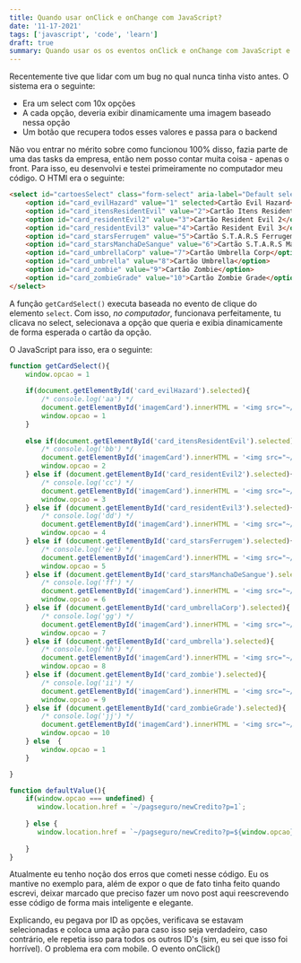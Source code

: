 ```yaml
---
title: Quando usar onClick e onChange com JavaScript?
date: '11-17-2021'
tags: ['javascript', 'code', 'learn']
draft: true
summary: Quando usar os os eventos onClick e onChange com JavaScript e não errar na hora de criar um select
---
```


Recentemente tive que lidar com um bug no qual nunca tinha visto antes.
O sistema era o seguinte: 
- Era um select com 10x opções
- A cada opção, deveria exibir dinamicamente uma imagem baseado nessa opção
- Um botão que recupera todos esses valores e passa para o backend

Não vou entrar no mérito sobre como funcionou 100% disso, fazia parte de uma das tasks da empresa, então nem posso contar muita coisa - apenas o front.
Para isso, eu desenvolvi e testei primeiramente no computador meu código. O HTMl era o seguinte:
```html
<select id="cartoesSelect" class="form-select" aria-label="Default select example" onclick='getCardSelect()'>
    <option id="card_evilHazard" value="1" selected>Cartão Evil Hazard</option>
    <option id="card_itensResidentEvil" value="2">Cartão Itens Resident Evil</option>
    <option id="card_residentEvil2" value="3">Cartão Resident Evil 2</option>
    <option id="card_residentEvil3" value="4">Cartão Resident Evil 3</option>
    <option id="card_starsFerrugem" value="5">Cartão S.T.A.R.S Ferrugem</option>
    <option id="card_starsManchaDeSangue" value="6">Cartão S.T.A.R.S Mancha de Sangue</option>
    <option id="card_umbrellaCorp" value="7">Cartão Umbrella Corp</option>
    <option id="card_umbrella" value="8">Cartão Umbrella</option>
    <option id="card_zombie" value="9">Cartão Zombie</option>
    <option id="card_zombieGrade" value="10">Cartão Zombie Grade</option>
</select>
```
A função `getCardSelect()` executa baseada no evento de clique do elemento `select`. Com isso, *no computador*, funcionava perfeitamente, tu clicava no select, selecionava a opção que queria e exibia dinamicamente de forma esperada o cartão da opção. 

O JavaScript para isso, era o seguinte:
```javascript
function getCardSelect(){
    window.opcao = 1
    
    if(document.getElementById('card_evilHazard').selected){
        /* console.log('aa') */
        document.getElementById('imagemCard').innerHTML = '<img src="~/base/assets/img/cartoes/cartao_1.png" alt="" width="220px">';
        window.opcao = 1
    }
    
    else if(document.getElementById('card_itensResidentEvil').selected){
        /* console.log('bb') */
        document.getElementById('imagemCard').innerHTML = '<img src="~/base/assets/img/cartoes/cartao_2.png" alt="" width="220px">';
        window.opcao = 2
    } else if (document.getElementById('card_residentEvil2').selected){
        /* console.log('cc') */
        document.getElementById('imagemCard').innerHTML = '<img src="~/base/assets/img/cartoes/cartao_3.png" alt="" width="220px">';
        window.opcao = 3
    } else if (document.getElementById('card_residentEvil3').selected){
        /* console.log('dd') */
        document.getElementById('imagemCard').innerHTML = '<img src="~/base/assets/img/cartoes/cartao_4.png" alt="" width="220px">';
        window.opcao = 4
    } else if (document.getElementById('card_starsFerrugem').selected){
        /* console.log('ee') */
        document.getElementById('imagemCard').innerHTML = '<img src="~/base/assets/img/cartoes/cartao_5.png" alt="" width="220px">';
        window.opcao = 5
    } else if (document.getElementById('card_starsManchaDeSangue').selected){
        /* console.log('ff') */
        document.getElementById('imagemCard').innerHTML = '<img src="~/base/assets/img/cartoes/cartao_6.png" alt="" width="220px">';
        window.opcao = 6
    } else if (document.getElementById('card_umbrellaCorp').selected){
        /* console.log('gg') */
        document.getElementById('imagemCard').innerHTML = '<img src="~/base/assets/img/cartoes/cartao_8.png" alt="" width="220px">';
        window.opcao = 7
    } else if (document.getElementById('card_umbrella').selected){
        /* console.log('hh') */
        document.getElementById('imagemCard').innerHTML = '<img src="~/base/assets/img/cartoes/cartao_7.png" alt="" width="220px">';
        window.opcao = 8
    } else if (document.getElementById('card_zombie').selected){ 
        /* console.log('ii') */
        document.getElementById('imagemCard').innerHTML = '<img src="~/base/assets/img/cartoes/cartao_9.png" alt="" width="220px">';
        window.opcao = 9
    } else if (document.getElementById('card_zombieGrade').selected){
        /* console.log('jj') */
        document.getElementById('imagemCard').innerHTML = '<img src="~/base/assets/img/cartoes/cartao_10.png" alt="" width="220px">';
        window.opcao = 10
    } else  {
        window.opcao = 1
    }

}

function defaultValue(){
    if(window.opcao === undefined) {
       window.location.href = `~/pagseguro/newCredito?p=1`; 
       
    } else {
       window.location.href = `~/pagseguro/newCredito?p=${window.opcao}`;
       
    }
}
```

Atualmente eu tenho noção dos erros que cometi nesse código. Eu os mantive no exemplo para, além de expor o que de fato tinha feito quando escrevi, deixar marcado que preciso fazer um novo post aqui reescrevendo esse código de forma mais inteligente e elegante.

Explicando, eu pegava por ID as opções, verificava se estavam selecionadas e coloca uma ação para caso isso seja verdadeiro, caso contrário, ele repetia isso para todos os outros ID's (sim, eu sei que isso foi horrível).
O problema era com mobile. O evento onClick()